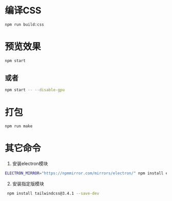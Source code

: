 # 编译CSS
``` bash
npm run build:css
```

# 预览效果
``` bash
npm start
```
## 或者
``` bash
npm start -- --disable-gpu
```

# 打包
``` bash
npm run make
```

# 其它命令
1. 安装electron模块
 ``` bash
 ELECTRON_MIRROR="https://npmmirror.com/mirrors/electron/" npm install electron --save-dev --verbose
 ```
 2. 安装指定版模块
``` bash
 npm install tailwindcss@3.4.1 --save-dev
 ```